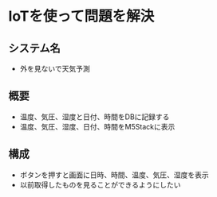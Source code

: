 # IoTを使って問題を解決
## システム名
* 外を見ないで天気予測
## 概要
* 温度、気圧、湿度と日付、時間をDBに記録する
*  温度、気圧、湿度、日付、時間をM5Stackに表示
## 構成
* ボタンを押すと画面に日時、時間、温度、気圧、湿度を表示
* 以前取得したものを見ることができるようにしたい

